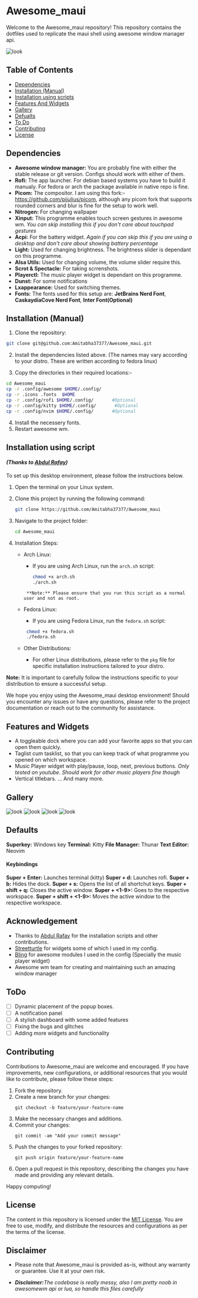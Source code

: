 
# Awesome_maui

Welcome to the Awesome_maui repository! This repository contains the dotfiles used to replicate the maui shell using awesome window manager api. 

![look](/screen-Shot/main.png)
## Table of Contents
- [Dependencies](#Dependencies)
- [Installation (Manual)](#Installation (Manual))
- [Installation using scripts](#installation-using-script) 
- [Features And Widgets](#features-and-widgets)
- [Gallery](#gallery)
- [Defualts](#defaults)
- [To Do](#todo)
- [Contributing](#contributing)
- [License](#license)

## Dependencies
- **Awesome window manager:** You are probably fine with either the stable release or git version. Configs should work with either of them.
- **Rofi:** The app launcher. For debian based systems you have to build it manualy. For fedora or arch the package available in native repo is fine.
- **Picom:** The compositor. I am using this fork:-https://github.com/pijulius/picom, although any picom fork that supports rounded corners and blur is fine for the setup to work well.
- **Nitrogen:** For changing wallpaper
- **Xinput:** This programme enables touch screen gestures in awesome wm. <i>You can skip installing this if you don't care about touchpad gestures</i>
- **Acpi:** For the battery widget. <i>Again if you can skip this if you are using a desktop and don't care about showing battery percentage</i>
- **Light:** Used for changing brightness. The brightness slider is dependant on this programme.
- **Alsa Utils:** Used for changing volume, the volume slider require this.
- **Scrot & Spectacle:** For taking scrrenshots.
- **Playerctl:** The music player widget is dependant on this programme.
- **Dunst:** For some notifications
- **Lxappearance:** Used for switching themes.
- **Fonts:** The fonts used for this setup are: **JetBrains Nerd Font**, **CaskaydiaCove Nerd Font**, **Inter Font(Optional)**


## Installation (Manual)

1. Clone the repository:
```bash
git clone git@github.com:Amitabha37377/Awesome_maui.git
```
2. Install the dependencies listed above. (The names may vary according to your distro. These are written according to fedora linux)

3. Copy the directories in their required locations:-
```bash
cd Awesome_maui
cp -r .config/awesome $HOME/.config/
cp -r .icons .fonts  $HOME
cp -r .config/rofi $HOME/.config/       #Optional
cp -r .config/kitty $HOME/.config/       #Optional
cp -r .config/nvim $HOME/.config/       #Optional
```
4. Install the necessery fonts.
5. Restart awesome wm.


## Installation using script
#### <i>(Thanks to <a href="https://github.com/rafay99-epic">Abdul Rafay</a>)</i>
To set up this desktop environment, please follow the instructions below.

1. Open the terminal on your Linux system.

2. Clone this project by running the following command:
   ```bash
   git clone https://github.com/Amitabha37377/Awesome_maui
   ```

3. Navigate to the project folder:
   ```bash
   cd Awesome_maui
   ```

4. Installation Steps:
   - Arch Linux:
     - If you are using Arch Linux, run the `arch.sh` script:
       ```bash
       chmod +x arch.sh
       ./arch.sh
      ```
       **Note:** Please ensure that you run this script as a normal user and not as root.
    - Fedora Linux:
      - If you are using Fedora Linux, run the `fedora.sh` script:
       ```bash
        chmod +x fedora.sh
        ./fedora.sh
       ```

   - Other Distributions:
     - For other Linux distributions, please refer to the `pkg` file for specific installation instructions tailored to your distro.

**Note:** It is important to carefully follow the instructions specific to your distribution to ensure a successful setup.

We hope you enjoy using the Awesome_maui desktop environment! Should you encounter any issues or have any questions, please refer to the project documentation or reach out to the community for assistance.

## Features and Widgets
- A toggleable dock where you can add your favorite apps so that you can open them quickly.
- Taglist cum tasklist, so that you can keep track of what programme you opened on which workspace.
- Music Player widget with play/pause, loop, next, previous buttons. <i>Only tested on youtube. Should work for other music players fine though</i>
- Vertical titlebars.
... And many more.

## Gallery
![look](/screen-Shot/blank.png)
![look](/screen-Shot/main.png)
![look](/screen-Shot/rofi.png)
![look](/screen-Shot/terminals.png)

## Defaults
**Superkey:** Windows key
**Terminal:** Kitty
**File Manager:** Thunar
**Text Editor:** Neovim

#### Keybindings
**Super + Enter:** Launches terminal (kitty)
**Super + d:** Launches rofi.
**Super + b:** Hides the dock.
**Super + s:** Opens the list of all shortchut keys.
**Super + shift + q:** Closes the active window.
**Super + <1-9>:** Goes to the respective workspace.
**Super + shift + <1-9>:** Moves the active window to the respective workspace.

## Acknowledgement
- Thanks to <a href="https://github.com/rafay99-epic">Abdul Rafay</a></i> for the installation scripts and other contributions.
- <a href="https://github.com/streetturtle/awesome-wm-widgets">Streetturtle</a> for widgets some of which I used in my config.
- <a href="https://github.com/BlingCorp/bling">Bling</a> for awesome modules I used in the config (Specially the music player widget)
- Awesome wm team for creating and maintaining such an amazing window manager

## ToDo
- [ ] Dynamic placement of the popup boxes.
- [ ] A notification panel
- [ ] A stylish dashboard with some added features
- [ ] Fixing the bugs and glitches
- [ ] Adding more widgets and functionality

## Contributing
Contributions to Awesome_maui are welcome and encouraged. If you have improvements, new configurations, or additional resources that you would like to contribute, please follow these steps:

1. Fork the repository.
2. Create a new branch for your changes:
   ```shell
   git checkout -b feature/your-feature-name
   ```
3. Make the necessary changes and additions.
4. Commit your changes:
   ```shell
   git commit -am "Add your commit message"
   ```
5. Push the changes to your forked repository:
   ```shell
   git push origin feature/your-feature-name
   ```
6. Open a pull request in this repository, describing the changes you have made and providing any relevant details.

Happy computing!

## License
The content in this repository is licensed under the [MIT License](/LICENSE). You are free to use, modify, and distribute the resources and configurations as per the terms of the license.

## Disclaimer
- Please note that Awesome_maui is provided as-is, without any warranty or guarantee. Use it at your own risk.

- **<i>Disclaimer:</i>**<i>The codebase is really messy, also I am pretty noob in awesomewm api or lua, so handle this files carefully</i>



